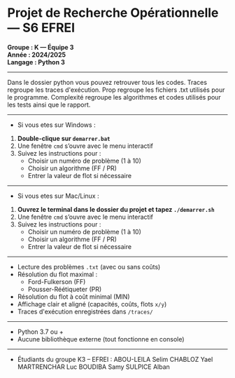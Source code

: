 # Projet de Recherche Opérationnelle — S6 EFREI

**Groupe : K — Équipe 3**  
**Année : 2024/2025**  
**Langage : Python 3**  

---

Dans le dossier python vous pouvez retrouver tous les codes.
Traces regroupe les traces d'exécution.
Prop regroupe les fichiers .txt utilisés pour le programme.
Complexité regroupe les algorithmes et codes utilisés pour les tests ainsi que le rapport.

---
- Si vous etes sur Windows :
1. **Double-clique sur `demarrer.bat`**  
2. Une fenêtre `cmd` s’ouvre avec le menu interactif  
3. Suivez les instructions pour :
   - Choisir un numéro de problème (1 à 10)
   - Choisir un algorithme (FF / PR)
   - Entrer la valeur de flot si nécessaire

---

- Si vous etes sur Mac/Linux : 
1. **Ouvrez le terminal dans le dossier du projet et tapez `./demarrer.sh`**  
2. Une fenêtre `cmd` s’ouvre avec le menu interactif  
3. Suivez les instructions pour :
   - Choisir un numéro de problème (1 à 10)
   - Choisir un algorithme (FF / PR)
   - Entrer la valeur de flot si nécessaire

---

- Lecture des problèmes `.txt` (avec ou sans coûts)
- Résolution du flot maximal :
  - Ford-Fulkerson (FF)
  - Pousser-Réétiqueter (PR)
- Résolution du flot à coût minimal (MIN)
- Affichage clair et aligné (capacités, coûts, flots `x/y`)
- Traces d'exécution enregistrées dans `/traces/`

---

- Python 3.7 ou +
- Aucune bibliothèque externe (tout fonctionne en console)

---


- Étudiants du groupe K3 – EFREI : 
ABOU-LEILA Selim
CHABLOZ Yael
MARTRENCHAR Luc
BOUDIBA Samy
SULPICE Alban